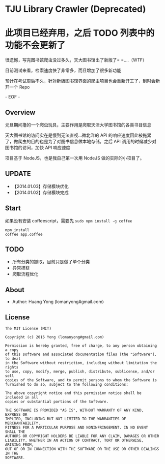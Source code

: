 TJU Library Crawler (Deprecated)
===========
# 此项目已经弃用，之后 TODO 列表中的功能不会更新了
很遗憾，写完图书馆爬虫没过多久，天大图书馆出了新版了= =....（WTF）

目前测试来看，检索速度快了非常多，而且增加了很多新功能

预计在考试周后不久，针对新版图书馆界面的爬虫项目也会重新开工了，到时会新开一个 Repo

\- EOF -

## Overview
元旦期间撸的一个爬虫玩具，主要作用是爬取天津大学图书馆的各类书目信息

天大图书馆的访问实在是慢到无法直视...微北洋的 API 的响应速度因此被拖累了，做爬虫的目的也是为了对图书信息做本地存储，之后 API 调用的时候减少对图书馆的访问，加快 API 响应速度

项目基于 NodeJS，也是我自己第一次用 NodeJS 做的实际的小项目了。

## UPDATE
- 【2014.01.03】存储模块优化
- 【2014.01.02】存储模块完成

## Start
如果没有安装 coffeescript，需要先 `sudo npm install -g coffee` 

    npm install
    coffee app.coffee

## TODO
- 所有分类的抓取，目前只是做了单个分类
- 异常捕获
- 爬取流程优化

## About
- Author: Huang Yong (lomanyong#gmail.com)

## License
```
The MIT License (MIT)

Copyright (c) 2015 Yong (lomanyong#gmail.com)

Permission is hereby granted, free of charge, to any person obtaining a copy
of this software and associated documentation files (the "Software"), to deal
in the Software without restriction, including without limitation the rights
to use, copy, modify, merge, publish, distribute, sublicense, and/or sell
copies of the Software, and to permit persons to whom the Software is
furnished to do so, subject to the following conditions:

The above copyright notice and this permission notice shall be included in all
copies or substantial portions of the Software.

THE SOFTWARE IS PROVIDED "AS IS", WITHOUT WARRANTY OF ANY KIND, EXPRESS OR
IMPLIED, INCLUDING BUT NOT LIMITED TO THE WARRANTIES OF MERCHANTABILITY,
FITNESS FOR A PARTICULAR PURPOSE AND NONINFRINGEMENT. IN NO EVENT SHALL THE
AUTHORS OR COPYRIGHT HOLDERS BE LIABLE FOR ANY CLAIM, DAMAGES OR OTHER
LIABILITY, WHETHER IN AN ACTION OF CONTRACT, TORT OR OTHERWISE, ARISING FROM,
OUT OF OR IN CONNECTION WITH THE SOFTWARE OR THE USE OR OTHER DEALINGS IN THE
SOFTWARE.
```
